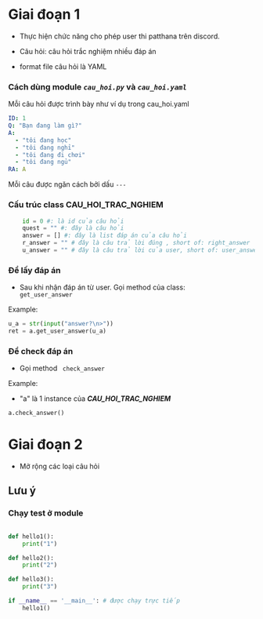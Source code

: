 # Giai đoạn 1

- Thực hiện chức năng cho phép user thi patthana trên discord. 
- Câu hỏi: câu hỏi trắc nghiệm nhiều đáp án

- format file câu hỏi là YAML 

### Cách dùng module <code>_cau_hoi.py_</code> và <code>_cau_hoi.yaml_</code>

Mỗi câu hỏi được trình bày như ví dụ trong cau_hoi.yaml

```yaml
ID: 1
Q: "Bạn đang làm gì?"
A:
  - "tôi đang học"
  - "tôi đang nghỉ"
  - "tôi đang đi chơi"
  - "tôi đang ngủ"
RA: A
```

Mỗi câu được ngăn cách bởi dấu ```---```

### Cấu trúc class CAU_HOI_TRAC_NGHIEM
```python 
    id = 0 #: là id của câu hỏi
    quest = "" #: đây là câu hỏi
    answer = [] #: đây là list đáp án của câu hỏi
    r_answer = "" # đây là câu trả lời đúng , short of: right_answer
    u_answer = "" # đây là câu trả lời của user, short of: user_answer
```

### Để lấy đáp án
- Sau khi nhận đáp án từ user. Gọi method của class: <code> get_user_answer </code>

Example: 
```python
u_a = str(input("answer?\n>"))
ret = a.get_user_answer(u_a)
```

### Để check đáp án
- Gọi method <code> check_answer </code>

Example: 
- "a" là 1 instance của ***CAU_HOI_TRAC_NGHIEM***
```python
a.check_answer()
```

# Giai đoạn 2

- Mở rộng các loại câu hỏi

## Lưu ý

### Chạy test ở module 
```python

def hello1():
    print("1")

def hello2():
    print("2")

def hello3():
    print("3")

if __name__ == '__main__': # được chạy trực tiếp
    hello1()
```